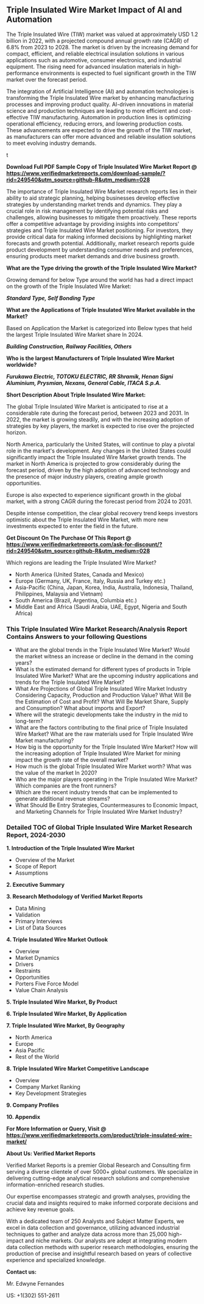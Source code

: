 <h2>Triple Insulated Wire Market Impact of AI and Automation</h2><p>The Triple Insulated Wire (TIW) market was valued at approximately USD 1.2 billion in 2022, with a projected compound annual growth rate (CAGR) of 6.8% from 2023 to 2028. The market is driven by the increasing demand for compact, efficient, and reliable electrical insulation solutions in various applications such as automotive, consumer electronics, and industrial equipment. The rising need for advanced insulation materials in high-performance environments is expected to fuel significant growth in the TIW market over the forecast period.</p><p>The integration of Artificial Intelligence (AI) and automation technologies is transforming the Triple Insulated Wire market by enhancing manufacturing processes and improving product quality. AI-driven innovations in material science and production techniques are leading to more efficient and cost-effective TIW manufacturing. Automation in production lines is optimizing operational efficiency, reducing errors, and lowering production costs. These advancements are expected to drive the growth of the TIW market, as manufacturers can offer more advanced and reliable insulation solutions to meet evolving industry demands.</p>t</p><p id="" class=""><strong>Download Full PDF Sample Copy of Triple Insulated Wire Market Report @ <a href="https://www.verifiedmarketreports.com/download-sample/?rid=249540&utm_source=github-R&utm_medium=028" target="_blank">https://www.verifiedmarketreports.com/download-sample/?rid=249540&utm_source=github-R&utm_medium=028</a></strong></p><p>The importance of&nbsp;Triple Insulated Wire Market research reports lies in their ability to aid strategic planning, helping businesses develop effective strategies by understanding market trends and dynamics. They play a crucial role in risk management by identifying potential risks and challenges, allowing businesses to mitigate them proactively. These reports offer a competitive advantage by providing insights into competitors' strategies and Triple Insulated Wire Market positioning. For investors, they provide critical data for making informed decisions by highlighting market forecasts and growth potential. Additionally, market research reports guide product development by understanding consumer needs and preferences, ensuring products meet market demands and drive business growth.</p><p><strong>What are the&nbsp;Type driving the growth of the Triple Insulated Wire Market?</strong></p><p id="" class="">Growing demand for below Type around the world has had a direct impact on the growth of the Triple Insulated Wire Market:</p><em><strong>Standard Type, Self Bonding Type</strong></em></p><strong>What are the&nbsp;Applications&nbsp;of Triple Insulated Wire Market available in the Market?</strong></p><p id="" class="">Based on Application the Market is categorized into Below types that held the largest Triple Insulated Wire Market share In 2024.</p><em><strong>Building Construction, Railway Facilities, Others</strong></em></p><strong>Who is the largest Manufacturers of Triple Insulated Wire Market worldwide?</strong></p><p><em><strong>Furukawa Electric, TOTOKU ELECTRIC, RR Shramik, Henan Signi Aluminium, Prysmian, Nexans, General Cable, ITACA S.p.A.</strong></em></p><p id="" class=""><strong>Short Description About Triple Insulated Wire Market:</strong></p><p>The global Triple Insulated Wire Market is anticipated to rise at a considerable rate during the forecast period, between 2023 and 2031. In 2022, the market is growing steadily, and with the increasing adoption of strategies by key players, the market is expected to rise over the projected horizon.</p><p>North America, particularly the United States, will continue to play a pivotal role in the market's development. Any changes in the United States could significantly impact the Triple Insulated Wire Market growth trends. The market in North America is projected to grow considerably during the forecast period, driven by the high adoption of advanced technology and the presence of major industry players, creating ample growth opportunities.</p><p>Europe is also expected to experience significant growth in the global market, with a strong CAGR during the forecast period from 2024 to 2031.</p><p>Despite intense competition, the clear global recovery trend keeps investors optimistic about the Triple Insulated Wire Market, with more new investments expected to enter the field in the future.</p><p id="" class=""><strong>Get Discount On The Purchase Of This Report @ <a href="https://www.verifiedmarketreports.com/ask-for-discount/?rid=249540&utm_source=github-R&utm_medium=028" target="_blank">https://www.verifiedmarketreports.com/ask-for-discount/?rid=249540&utm_source=github-R&utm_medium=028</a></strong></p>Which regions are leading the Triple Insulated Wire Market?</p><ul><li>North America (United States, Canada and Mexico)</li><li>Europe (Germany, UK, France, Italy, Russia and Turkey etc.)</li><li>Asia-Pacific (China, Japan, Korea, India, Australia, Indonesia, Thailand, Philippines, Malaysia and Vietnam)</li><li>South America (Brazil, Argentina, Columbia etc.)</li><li>Middle East and Africa (Saudi Arabia, UAE, Egypt, Nigeria and South Africa)</li></ul><h3 id="" class="">This Triple Insulated Wire Market Research/Analysis Report Contains Answers to your following Questions</h3><ul><li>What are the global trends in the Triple Insulated Wire Market? Would the market witness an increase or decline in the demand in the coming years?</li><li>What is the estimated demand for different types of products in Triple Insulated Wire Market? What are the upcoming industry applications and trends for the Triple Insulated Wire Market?</li><li>What Are Projections of Global Triple Insulated Wire Market Industry Considering Capacity, Production and Production Value? What Will Be the Estimation of Cost and Profit? What Will Be Market Share, Supply and Consumption? What about imports and Export?</li><li>Where will the strategic developments take the industry in the mid to long-term?</li><li>What are the factors contributing to the final price of Triple Insulated Wire Market? What are the raw materials used for Triple Insulated Wire Market manufacturing?</li><li>How big is the opportunity for the Triple Insulated Wire Market? How will the increasing adoption of Triple Insulated Wire Market for mining impact the growth rate of the overall market?</li><li>How much is the global Triple Insulated Wire Market worth? What was the value of the market In 2020?</li><li>Who are the major players operating in the Triple Insulated Wire Market? Which companies are the front runners?</li><li>Which are the recent industry trends that can be implemented to generate additional revenue streams?</li><li>What Should Be Entry Strategies, Countermeasures to Economic Impact, and Marketing Channels for Triple Insulated Wire Market Industry?</li></ul><h3 id="" class="">Detailed TOC of Global Triple Insulated Wire Market Research Report, 2024-2030</h3><p id="" class=""><strong>1. Introduction of the Triple Insulated Wire Market</strong></p><ul><li>Overview of the Market</li><li>Scope of Report</li><li>Assumptions</li></ul><p id="" class=""><strong>2. Executive Summary</strong></p><p id="" class=""><strong>3. Research Methodology of Verified Market Reports</strong></p><ul><li>Data Mining</li><li>Validation</li><li>Primary Interviews</li><li>List of Data Sources</li></ul><p id="" class=""><strong>4. Triple Insulated Wire Market Outlook</strong></p><ul><li>Overview</li><li>Market Dynamics</li><li>Drivers</li><li>Restraints</li><li>Opportunities</li><li>Porters Five Force Model</li><li>Value Chain Analysis</li></ul><p id="" class=""><strong>5. Triple Insulated Wire Market, By Product</strong></p><p id="" class=""><strong>6. Triple Insulated Wire Market, By Application</strong></p><p id="" class=""><strong>7. Triple Insulated Wire Market, By Geography</strong></p><ul><li>North America</li><li>Europe</li><li>Asia Pacific</li><li>Rest of the World</li></ul><p id="" class=""><strong>8. Triple Insulated Wire Market Competitive Landscape</strong></p><ul><li>Overview</li><li>Company Market Ranking</li><li>Key Development Strategies</li></ul><p id="" class=""><strong>9. Company Profiles</strong></p><p id="" class=""><strong>10. Appendix</strong></p><p id="" class=""><strong>For More Information or Query, Visit @ <a href="https://www.verifiedmarketreports.com/product/triple-insulated-wire-market/" target="_blank">https://www.verifiedmarketreports.com/product/triple-insulated-wire-market/</a></strong></p><p id="" class=""><strong>About Us: Verified Market Reports</strong></p><p id="" class="">Verified Market Reports is a premier Global Research and Consulting firm serving a diverse clientele of over 5000+ global customers. We specialize in delivering cutting-edge analytical research solutions and comprehensive information-enriched research studies.</p><p id="" class="">Our expertise encompasses strategic and growth analyses, providing the crucial data and insights required to make informed corporate decisions and achieve key revenue goals.</p><p id="" class="">With a dedicated team of 250 Analysts and Subject Matter Experts, we excel in data collection and governance, utilizing advanced industrial techniques to gather and analyze data across more than 25,000 high-impact and niche markets. Our analysts are adept at integrating modern data collection methods with superior research methodologies, ensuring the production of precise and insightful research based on years of collective experience and specialized knowledge.</p><p id="" class=""><strong>Contact us:</strong></p><p id="" class="">Mr. Edwyne Fernandes</p><p id="" class="">US: +1(302) 551-2611</p>
